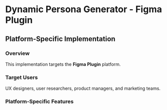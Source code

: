 # Dynamic Persona Generator - Figma Plugin

## Platform-Specific Implementation

### Overview
This implementation targets the **Figma Plugin** platform.

### Target Users
UX designers, user researchers, product managers, and marketing teams.

### Platform-Specific Features

